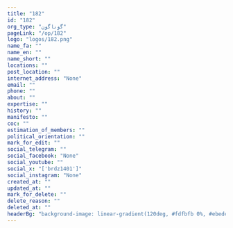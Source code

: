 ```yaml
---
title: "182"
id: "182"
org_type: "گوناگون"
pageLink: "/op/182"
logo: "logos/182.png"
name_fa: ""
name_en: ""
name_short: ""
locations: ""
post_location: ""
internet_address: "None"
email: ""
phone: ""
about: ""
expertise: ""
history: ""
manifesto: ""
coc: ""
estimation_of_members: ""
political_orientation: ""
mark_for_edit: ""
social_telegram: ""
social_facebook: "None"
social_youtube: ""
social_x: "['brdz1401']"
social_instagram: "None"
created_at: ""
updated_at: ""
mark_for_delete: ""
delete_reason: ""
deleted_at: ""
headerBg: "background-image: linear-gradient(120deg, #fdfbfb 0%, #ebedee 100%);"
---
```

